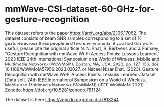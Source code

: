 # mmWave-CSI-dataset-60-GHz-for-gesture-recognition
This dataset refers to the paper https://arxiv.org/abs/2306.17062. The dataset consists of beam SNR samples corresponding to a set of 10 gestures across three people and two environments.
if you find this work useful, please cite the original article
N. N. Bhat, R. Berkvens and J. Famaey, "Gesture Recognition with mmWave Wi-Fi Access Points: Lessons Learned," 2023 IEEE 24th International Symposium on a World of Wireless, Mobile and Multimedia Networks (WoWMoM), Boston, MA, USA, 2023, pp. 127-136, doi: 10.1109/WoWMoM57956.2023.00027.
or 
Nabeel Nisar Bhat. (2023). Gesture Recognition with mmWave Wi-Fi Access Points: Lessons Learned~Dataset [Data set]. 24th IEEE International Symposium on a World of Wireless, Mobile and Multimedia Networks (WoWMoM) (IEEE WoWMoM 2023). Zenodo. https://doi.org/10.5281/zenodo.781324

The dataset is here https://zenodo.org/records/7813244
